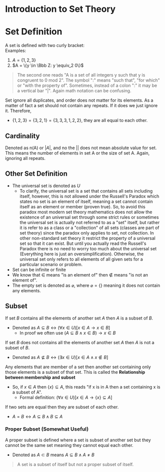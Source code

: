 # Introduction to Set Theory

# Set Definition

A set is defined with two curly bracket: <br> Examples: 
1. $A = \{1, 2, 3\}$
2. $A = \{y \in \Bbb Z: y \equiv_2 0\}$

> The second one reads "A is a set of all integers y such that y is congruent to 0 mod 2". The symbol ":" means "such that", "for which" or "with the property of". Sometimes, instead of a colon ":" it may be a vertical bar "|". Again math notation can be confusing.

Set ignore all duplicates, and order does not matter for its elements. As a matter of fact a set should not contain any repeats. If it does we just ignore it. Therefore,
- $\{1, 2, 3\} = \{3, 2, 1\} = \{3, 3, 3, 1, 2, 2\}$, they are all equal to each other.

## Cardinality

Denoted as n(A) or $|A|$, and no the $||$ does not mean absolute value for set. This means the number of elements in set A or the size of set A. Again, ignoring all repeats. 

## Other Set Definition
- The universal set is denoted as $U$ 
	- To clarify, the universal set is a set that contains all sets including itself, however, this is not allowed under the Russell's Paradox which states no set is an element of itself, meaning a set cannot contain itself as an element or member (proven true). So, to avoid this paradox most modern set theory mathematics does not allow the existence of an universal set through some strict rules or sometimes the universal set is actually not referred to as a "set" itself, but rather it is refer to as a class or a "collection" of all sets (classes are part of set theory) since the paradox only applies to set, not collection. In other non-standard set theory it restrict the property of a universal set so that it can exist. But until you actually read the Russell's Paradox there is no need to worry too much about the universal set (Everything here is just an oversimplification). Otherwise, the universal set only refers to all elements of all given sets for a particular scenario or problem.
- Set can be infinite or finite 
- We know that $\in$ means "is an element of" then $\notin$ means "is not an element of".
- The empty set is denoted as $\varnothing$, where $\varnothing = \{\}$ meaning it does not contain any elements.
## Subset 

If set $B$ contains all the elements of another set $A$ then $A$ is a subset of $B$. 
- Denoted as $A \subseteq B \leftrightarrow (\forall x \in U)[x \in A \to x \in B]$
	- In proof we often use $(A \subseteq B \wedge x \in B) \to x \in B$

If set $B$ does not contains all the elements of another set $A$ then $A$ is not a subset of $B$. 
- Denoted as $A \nsubseteq B \leftrightarrow (\exists x \in U)[x \in A \wedge x \notin B]$


Any elements that are member of a set then another set containing only those elements is a subset of that set. This is called the **Relationship between membership and subset** 
- So, if $x \in A$ then $\{x\} \subseteq A$, this reads "if x is in A then a set containing x is a subset of A".
	- Formal definition: $(\forall x \in U)[x \in A \to \{x\} \subseteq A]$

If two sets are equal then they are subset of each other. 
- $A = B \leftrightarrow A \subseteq B \wedge B \subseteq A$ 

### Proper Subset (Somewhat Useful)

A proper subset is defined where a set is subset of another set but they cannot be the same set meaning they cannot equal each other. 
- Denoted as $A \subset B$ means $A \subseteq B \wedge A \neq B$

>A set is a subset of itself but not a proper subset of itself.

